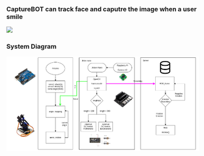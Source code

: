 ### CaptureBOT can track face and caputre the image when a user smile

![](https://github.com/Yun-twy/CaptureBOT/blob/master/capturebot.GIF)

### System Diagram
![Alt text](diagram.PNG)
